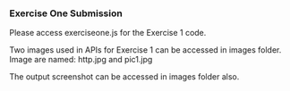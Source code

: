 ### Exercise One Submission

Please access exerciseone.js for the Exercise 1 code.

Two images used in APIs for Exercise 1 can be accessed in images folder. Image are named: http.jpg and pic1.jpg

The output screenshot can be accessed in images folder also.